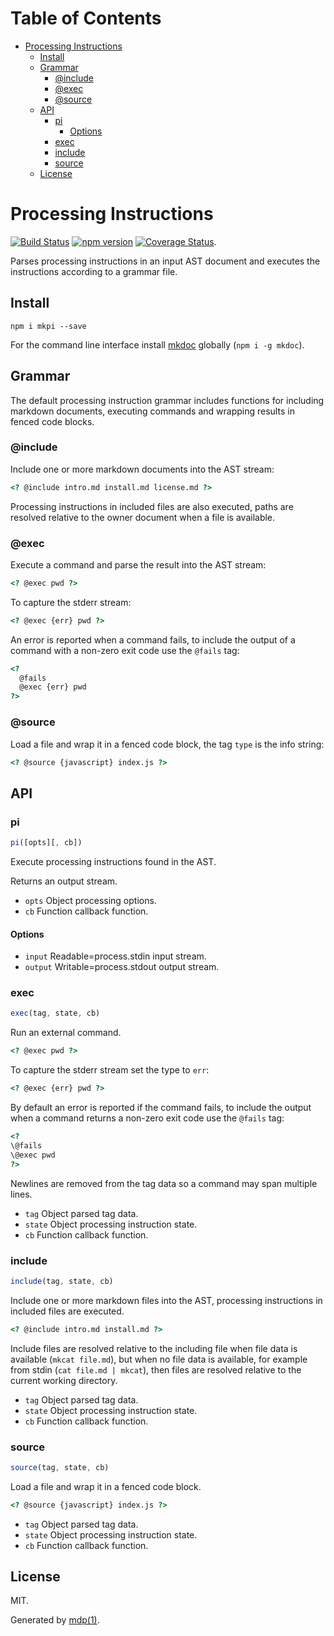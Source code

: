 Table of Contents
=================

* [Processing Instructions](#processing-instructions)
  * [Install](#install)
  * [Grammar](#grammar)
    * [@include](#include)
    * [@exec](#exec)
    * [@source](#source)
  * [API](#api)
    * [pi](#pi)
      * [Options](#options)
    * [exec](#exec)
    * [include](#include)
    * [source](#source)
  * [License](#license)

Processing Instructions
=======================

[<img src="https://travis-ci.org/mkdoc/mkpi.svg?v=3" alt="Build Status">](https://travis-ci.org/mkdoc/mkpi)
[<img src="http://img.shields.io/npm/v/mkpi.svg?v=3" alt="npm version">](https://npmjs.org/package/mkpi)
[<img src="https://coveralls.io/repos/mkdoc/mkpi/badge.svg?branch=master&service=github&v=3" alt="Coverage Status">](https://coveralls.io/github/mkdoc/mkpi?branch=master).

Parses processing instructions in an input AST document and executes the instructions according to a grammar file.

## Install

```
npm i mkpi --save
```

For the command line interface install [mkdoc](https://github.com/mkdoc/mkdoc) globally (`npm i -g mkdoc`).

## Grammar

The default processing instruction grammar includes functions for including markdown documents, executing commands and wrapping results in fenced code blocks.

### @include

Include one or more markdown documents into the AST stream:

```html
<? @include intro.md install.md license.md ?>
```

Processing instructions in included files are also executed, paths are resolved relative to the owner document when a file is available.

### @exec

Execute a command and parse the result into the AST stream:

```html
<? @exec pwd ?>
```

To capture the stderr stream:

```html
<? @exec {err} pwd ?>
```

An error is reported when a command fails, to include the output of a command with a non-zero exit code use the `@fails` tag:

```html
<?
  @fails
  @exec {err} pwd 
?>
```

### @source

Load a file and wrap it in a fenced code block, the tag `type` is the info string:

```html
<? @source {javascript} index.js ?>
```

## API

### pi

```javascript
pi([opts][, cb])
```

Execute processing instructions found in the AST.

Returns an output stream.

* `opts` Object processing options.
* `cb` Function callback function.

#### Options

* `input` Readable=process.stdin input stream.
* `output` Writable=process.stdout output stream.

### exec

```javascript
exec(tag, state, cb)
```

Run an external command.

```html
<? @exec pwd ?>
```

To capture the stderr stream set the type to `err`:

```html
<? @exec {err} pwd ?>
```

By default an error is reported if the command fails, to include the
output when a command returns a non-zero exit code use the `@fails` tag:

```html
<?
\@fails
\@exec pwd
?>
```

Newlines are removed from the tag data so a command
may span multiple lines.

* `tag` Object parsed tag data.
* `state` Object processing instruction state.
* `cb` Function callback function.

### include

```javascript
include(tag, state, cb)
```

Include one or more markdown files into the AST, processing instructions
in included files are executed.

```html
<? @include intro.md install.md ?>
```

Include files are resolved relative to the including file when file
data is available (`mkcat file.md`), but when no file data is available,
for example from stdin (`cat file.md | mkcat`), then files are resolved
relative to the current working directory.

* `tag` Object parsed tag data.
* `state` Object processing instruction state.
* `cb` Function callback function.

### source

```javascript
source(tag, state, cb)
```

Load a file and wrap it in a fenced code block.

```html
<? @source {javascript} index.js ?>
```

* `tag` Object parsed tag data.
* `state` Object processing instruction state.
* `cb` Function callback function.

## License

MIT.

Generated by [mdp(1)](https://github.com/tmpfs/mdp).

[mkdoc]: https://github.com/mkdoc/mkdoc
[node]: http://nodejs.org
[npm]: http://www.npmjs.org
[commonmark]: http://commonmark.org
[jshint]: http://jshint.com
[jscs]: http://jscs.info
